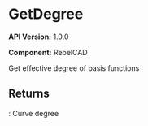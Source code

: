 # GetDegree

**API Version:** 1.0.0

**Component:** RebelCAD

Get effective degree of basis functions

## Returns

: Curve degree

